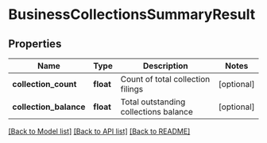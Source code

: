 # BusinessCollectionsSummaryResult

## Properties
Name | Type | Description | Notes
------------ | ------------- | ------------- | -------------
**collection_count** | **float** | Count of total collection filings | [optional] 
**collection_balance** | **float** | Total outstanding collections balance | [optional] 

[[Back to Model list]](../README.md#documentation-for-models) [[Back to API list]](../README.md#documentation-for-api-endpoints) [[Back to README]](../README.md)


